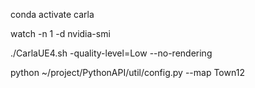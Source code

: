 conda activate carla

watch -n 1 -d nvidia-smi

./CarlaUE4.sh -quality-level=Low --no-rendering

python ~/project/PythonAPI/util/config.py --map Town12


